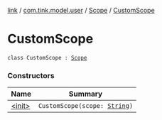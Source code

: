 [link](../../../index.md) / [com.tink.model.user](../../index.md) / [Scope](../index.md) / [CustomScope](./index.md)

# CustomScope

`class CustomScope : `[`Scope`](../index.md)

### Constructors

| Name | Summary |
|---|---|
| [&lt;init&gt;](-init-.md) | `CustomScope(scope: `[`String`](https://kotlinlang.org/api/latest/jvm/stdlib/kotlin/-string/index.html)`)` |
